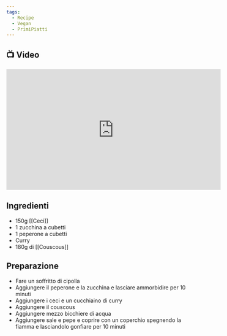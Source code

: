 ```yaml
---
tags:
  - Recipe
  - Vegan
  - PrimiPiatti
---
```



## 📺 Video

<div class="iframe-container">
  <iframe width="560" height="315" src="https://www.youtube.com/embed/OxkhkLH61_I" title="YouTube video player" frameborder="0" allow="accelerometer; autoplay; clipboard-write; encrypted-media; gyroscope; picture-in-picture" allowfullscreen></iframe>
</div>

## Ingredienti
* 150g [[Ceci]]
* 1 zucchina a cubetti
* 1 peperone a cubetti
* Curry
* 180g di [[Couscous]]

## Preparazione
* Fare un soffritto di cipolla
* Aggiungere il peperone e la zucchina e lasciare ammorbidire per 10 minuti
* Aggiungere i ceci e un cucchiaino di curry
* Aggiungere il couscous
* Aggiungere mezzo bicchiere di acqua
* Aggiungere sale e pepe e coprire con un coperchio spegnendo la fiamma e lasciandolo gonfiare per 10 minuti